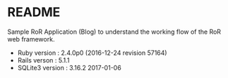 # README

Sample RoR Application (Blog) to understand the working flow of the RoR web framework.


* Ruby version : 2.4.0p0 (2016-12-24 revision 57164)
* Rails verson : 5.1.1
* SQLite3 version : 3.16.2 2017-01-06

